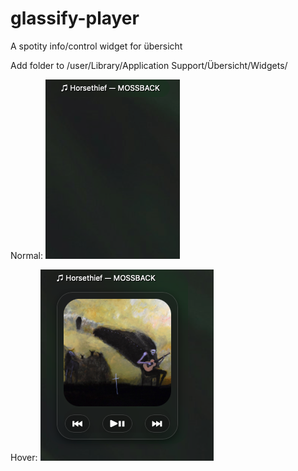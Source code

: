 # glassify-player

A spotity info/control widget for übersicht

Add folder to /user/Library/Application Support/Übersicht/Widgets/

Normal:
![normal](https://github.com/john-json/glassify-player/blob/main/spotify-light.widget/Desktop-top-left.png)

Hover:
![hoverl](https://github.com/john-json/glassify-player/blob/main/spotify-light.widget/Mouse%20over.png)



